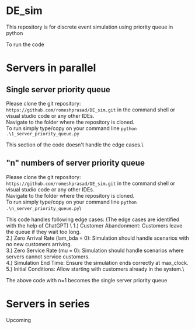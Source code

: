 # DE_sim
This repository is for discrete event simulation using priority queue in python

To run the code
# Servers in parallel
## Single server priority queue
Please clone the git repository: `https://github.com/romeshprasad/DE_sim.git` in the command shell or visual studio code or any other IDEs.\
Navigate to the folder where the repository is cloned.\
To run simply type/copy on your command line  `python .\1_server_priority_queue.py`

This section of the code doesn't handle the edge cases.\


## "n" numbers of server priority queue
Please clone the git repository: `https://github.com/romeshprasad/DE_sim.git` in the command shell or visual studio code or any other IDEs.\
Navigate to the folder where the repository is cloned.\
To run simply type/copy on your command line  `python .\n_server_priority_queue.py`\

This code handles following edge cases: (The edge cases are identified with the help of ChatGPT) \ 
1.) Customer Abandonment: Customers leave the queue if they wait too long.\
2.) Zero Arrival Rate (lam_bda = 0): Simulation should handle scenarios with no new customers arriving.\
3.) Zero Service Rate (mu = 0): Simulation should handle scenarios where servers cannot service customers.\
4.) Simulation End Time: Ensure the simulation ends correctly at max_clock.\
5.) Initial Conditions: Allow starting with customers already in the system.\

The above code with n=1 becomes the single server priority queue

# Servers in series
Upcoming
